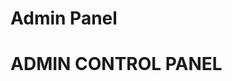 # Admin Panel

<div class="admin-container">
  <div class="cyber-grid"></div>
  <div class="admin-header">
    <h1 class="neon-text">ADMIN CONTROL PANEL</h1>
    <div class="cyber-line"></div>
  </div>

  <DatabasePanel />

  <div class="section-grid">
    <!-- Previous admin sections remain unchanged -->
  </div>
</div>

<script setup>
import DatabasePanel from './.vitepress/theme/components/database/DatabasePanel.vue'
</script>

<style>
/* Previous styles remain unchanged */
</style>
